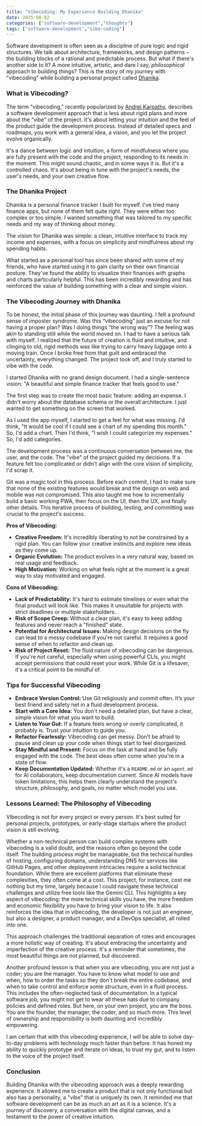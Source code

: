 ```yaml
---
title: "Vibecoding: My Experience Building Dhanika"
date: 2025-08-02
categories: ["software-development","thoughts"]
tags: ['software-development',"vibe-coding"]
---
```


Software development is often seen as a discipline of pure logic and rigid structures. We talk about architecture, frameworks, and design patterns – the building blocks of a rational and predictable process. But what if there's another side to it? A more intuitive, artistic, and dare I say, *philosophical* approach to building things? This is the story of my journey with "vibecoding" while building a personal project called [Dhanika](https://dhanika.eknath.dev).

### What is Vibecoding?

The term "vibecoding," recently popularized by [Andrej Karpathy](https://x.com/karpathy/status/1886192184808149383?lang=en), describes a software development approach that is less about rigid plans and more about the “vibe” of the project. It's about letting your intuition and the feel of the product guide the development process. Instead of detailed specs and roadmaps, you work with a general idea, a vision, and you let the project evolve organically.

It's a dance between logic and intuition, a form of mindfulness where you are fully present with the code and the project, responding to its needs in the moment. This might sound chaotic, and in some ways it is. But it's a controlled chaos. It's about being in tune with the project's needs, the user's needs, and your own creative flow.

### The Dhanika Project

Dhanika is a personal finance tracker I built for myself. I've tried many finance apps, but none of them felt quite right. They were either too complex or too simple. I wanted something that was tailored to my specific needs and my way of thinking about money.

The vision for Dhanika was simple: a clean, intuitive interface to track my income and expenses, with a focus on simplicity and mindfulness about my spending habits.

What started as a personal tool has since been shared with some of my friends, who have started using it to gain clarity on their own financial posture. They've found the ability to visualize their finances with graphs and charts particularly helpful. This has been incredibly rewarding and has reinforced the value of building something with a clear and simple vision.

### The Vibecoding Journey with Dhanika

To be honest, the initial phase of this journey was daunting. I felt a profound sense of imposter syndrome. Was this “vibecoding” just an excuse for not having a proper plan? Was I doing things “the wrong way”? The feeling was akin to standing still while the world moved on. I had to have a serious talk with myself. I realized that the future of creation is fluid and intuitive, and clinging to old, rigid methods was like trying to carry heavy luggage onto a moving train. Once I broke free from that guilt and embraced the uncertainty, everything changed. The project took off, and I truly started to vibe with the code.

I started Dhanika with no grand design document. I had a single-sentence vision: "A beautiful and simple finance tracker that feels good to use."

The first step was to create the most basic feature: adding an expense. I didn't worry about the database schema or the overall architecture. I just wanted to get something on the screen that worked.

As I used the app myself, I started to get a feel for what was missing. I'd think, "It would be cool if I could see a chart of my spending this month." So, I'd add a chart. Then I'd think, "I wish I could categorize my expenses." So, I'd add categories.

The development process was a continuous conversation between me, the user, and the code. The "vibe" of the project guided my decisions. If a feature felt too complicated or didn't align with the core vision of simplicity, I'd scrap it.

Git was a magic tool in this process. Before each commit, I had to make sure that none of the existing features would break and the design on web and mobile was not compromised. This also taught me how to incrementally build a basic working PWA, then focus on the UI, then the UX, and finally other details. This iterative process of building, testing, and committing was crucial to the project's success.

**Pros of Vibecoding:**

*   **Creative Freedom:** It's incredibly liberating to not be constrained by a rigid plan. You can follow your creative instincts and explore new ideas as they come up.
*   **Organic Evolution:** The product evolves in a very natural way, based on real usage and feedback.
*   **High Motivation:** Working on what feels right at the moment is a great way to stay motivated and engaged.

**Cons of Vibecoding:**

*   **Lack of Predictability:** It's hard to estimate timelines or even what the final product will look like. This makes it unsuitable for projects with strict deadlines or multiple stakeholders.
*   **Risk of Scope Creep:** Without a clear plan, it's easy to keep adding features and never reach a "finished" state.
*   **Potential for Architectural Issues:** Making design decisions on the fly can lead to a messy codebase if you're not careful. It requires a good sense of when to refactor and clean up.
*   **Risk of Project Reset:** The fluid nature of vibecoding can be dangerous. If you're not careful, especially when using powerful CLIs, you might accept permissions that could reset your work. While Git is a lifesaver, it's a critical point to be mindful of.

### Tips for Successful Vibecoding

*   **Embrace Version Control:** Use Git religiously and commit often. It’s your best friend and safety net in a fluid development process.
*   **Start with a Core Idea:** You don't need a detailed plan, but have a clear, simple vision for what you want to build.
*   **Listen to Your Gut:** If a feature feels wrong or overly complicated, it probably is. Trust your intuition to guide you.
*   **Refactor Fearlessly:** Vibecoding can get messy. Don't be afraid to pause and clean up your code when things start to feel disorganized.
*   **Stay Mindful and Present:** Focus on the task at hand and be fully engaged with the code. The best ideas often come when you're in a state of flow.
*   **Keep Documentation Updated:** Whether it's a `README.md` or an `agent.md` for AI collaborators, keep documentation current. Since AI models have token limitations, this helps them clearly understand the project's structure, philosophy, and goals, no matter which model you use.

### Lessons Learned: The Philosophy of Vibecoding

Vibecoding is not for every project or every person. It's best suited for personal projects, prototypes, or early-stage startups where the product vision is still evolving.

Whether a non-technical person can build complex systems with vibecoding is a valid doubt, and the reasons often go beyond the code itself. The building process might be manageable, but the technical hurdles of hosting, configuring domains, understanding DNS for services like GitHub Pages, and other deployment intricacies require a solid technical foundation. While there are excellent platforms that eliminate these complexities, they often come at a cost. This project, for instance, cost me nothing but my time, largely because I could navigate these technical challenges and utilize free tools like the Gemini CLI. This highlights a key aspect of vibecoding: the more technical skills you have, the more freedom and economic flexibility you have to bring your vision to life. It also reinforces the idea that in vibecoding, the developer is not just an engineer, but also a designer, a product manager, and a DevOps specialist, all rolled into one.

This approach challenges the traditional separation of roles and encourages a more holistic way of creating. It's about embracing the uncertainty and imperfection of the creative process. It's a reminder that sometimes, the most beautiful things are not planned, but discovered.

Another profound lesson is that when you are vibecoding, you are not just a coder; you are the manager. You have to know what model to use and when, how to order the tasks so they don't break the entire codebase, and when to take control and enforce some structure, even in a fluid process. This includes the often-neglected task of documentation. In a typical software job, you might not get to wear all these hats due to company policies and defined roles. But here, on your own project, you are the boss. You are the founder, the manager, the coder, and so much more. This level of ownership and responsibility is both daunting and incredibly empowering.

I am certain that with this vibecoding experience, I will be able to solve day-to-day problems with technology much faster than before. It has honed my ability to quickly prototype and iterate on ideas, to trust my gut, and to listen to the voice of the project itself.

### Conclusion

Building Dhanika with the vibecoding approach was a deeply rewarding experience. It allowed me to create a product that is not only functional but also has a personality, a "vibe" that is uniquely its own. It reminded me that software development can be as much an art as it is a science. It's a journey of discovery, a conversation with the digital canvas, and a testament to the power of creative intuition.

